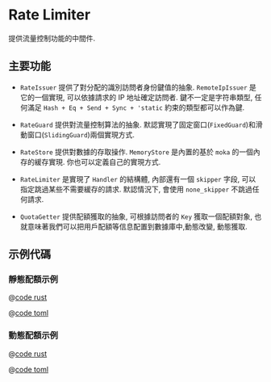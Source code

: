 # Rate Limiter

提供流量控制功能的中間件.


## 主要功能

* `RateIssuer` 提供了對分配的識別訪問者身份鍵值的抽象. `RemoteIpIssuer` 是它的一個實現, 可以依據請求的 IP 地址確定訪問者. 鍵不一定是字符串類型, 任何滿足 `Hash + Eq + Send + Sync + 'static` 約束的類型都可以作為鍵.

* `RateGuard` 提供對流量控制算法的抽象. 默認實現了固定窗口(`FixedGuard`)和滑動窗口(`SlidingGuard`)兩個實現方式.

* `RateStore` 提供對數據的存取操作. `MemoryStore` 是內置的基於 `moka` 的一個內存的緩存實現. 你也可以定義自己的實現方式.

* `RateLimiter` 是實現了 `Handler` 的結構體, 內部還有一個 `skipper` 字段, 可以指定跳過某些不需要緩存的請求. 默認情況下, 會使用 `none_skipper` 不跳過任何請求.

* `QuotaGetter` 提供配額獲取的抽象, 可根據訪問者的 `Key` 獲取一個配額對象, 也就意味著我們可以把用戶配額等信息配置到數據庫中,動態改變, 動態獲取.

## 示例代碼

### 靜態配額示例

<CodeGroup>
  <CodeGroupItem title="main.rs" active>

@[code rust](../../../../codes/rate-limiter-static/src/main.rs)

  </CodeGroupItem>
  <CodeGroupItem title="Cargo.toml">

@[code toml](../../../../codes/rate-limiter-static/Cargo.toml)

  </CodeGroupItem>
</CodeGroup>


### 動態配額示例

<CodeGroup>
  <CodeGroupItem title="main.rs" active>

@[code rust](../../../../codes/rate-limiter-dynamic/src/main.rs)

  </CodeGroupItem>
  <CodeGroupItem title="Cargo.toml">

@[code toml](../../../../codes/rate-limiter-dynamic/Cargo.toml)

  </CodeGroupItem>
</CodeGroup>